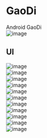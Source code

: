 # GaoDi
Android GaoDi<br>
![image](https://github.com/stoneWangL/GaoDi/blob/master/app/src/main/res/mipmap-xxhdpi/ic_launcher.png)

## 
## UI
![image](https://github.com/stoneWangL/GaoDi/blob/master/picture/0.png)
<br>
![image](https://github.com/stoneWangL/GaoDi/blob/master/picture/1.png) 
<br>
![image](https://github.com/stoneWangL/GaoDi/blob/master/picture/2.png)
<br>
![image](https://github.com/stoneWangL/GaoDi/blob/master/picture/3.png)
<br>
![image](https://github.com/stoneWangL/GaoDi/blob/master/picture/4.png) 
<br>
![image](https://github.com/stoneWangL/GaoDi/blob/master/picture/5.png)
<br>
![image](https://github.com/stoneWangL/GaoDi/blob/master/picture/6.png)
<br>
![image](https://github.com/stoneWangL/GaoDi/blob/master/picture/7.png)
<br>
![image](https://github.com/stoneWangL/GaoDi/blob/master/picture/8.png)
<br>
![image](https://github.com/stoneWangL/GaoDi/blob/master/picture/9.png) 
<br>
![image](https://github.com/stoneWangL/GaoDi/blob/master/picture/10.png)
<br>


